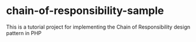 # chain-of-responsibility-sample
This is a tutorial project for implementing the Chain of Responsibility design pattern in PHP
